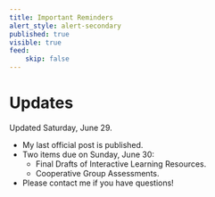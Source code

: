 ```yaml
---
title: Important Reminders
alert_style: alert-secondary
published: true
visible: true
feed:
    skip: false
---
```


# Updates
Updated Saturday, June 29.

- My last official post is published.
- Two items due on Sunday, June 30:
  - Final Drafts of Interactive Learning Resources.
  - Cooperative Group Assessments.
- Please contact me if you have questions!

